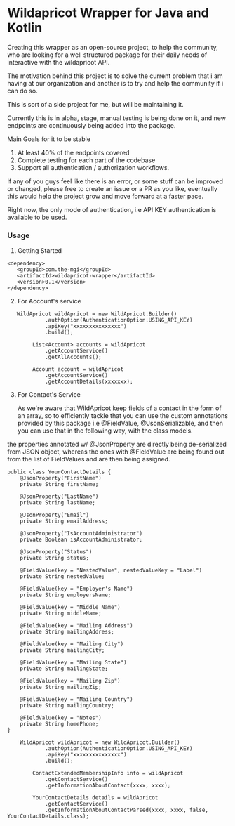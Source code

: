# Wildapricot Wrapper for Java and Kotlin

Creating this wrapper as an open-source project, to help the community, who are looking for a well structured package for their daily needs of interactive with the wildapricot API.

The motivation behind this project is to solve the current problem that i am having at our organization and another is to try and help the community if i can do so.

This is sort of a side project for me, but will be maintaining it.

Currently this is in alpha, stage, manual testing is being done on it, and new endpoints are continuously being added into the package.

Main Goals for it to be stable
1. At least 40% of the endpoints covered
2. Complete testing for each part of the codebase
3. Support all authentication / authorization workflows.

If any of you guys feel like there is an error, or some stuff can be improved or changed, please free to create an issue or a PR as you like, eventually this would help the project grow and move forward at a faster pace.

Right now, the only mode of authentication, i.e API KEY authentication is available to be used.

### Usage

1. Getting Started
```
<dependency>
   <groupId>com.the-mgi</groupId>
   <artifactId>wildapricot-wrapper</artifactId>
   <version>0.1</version>
</dependency>
```

2. For Account's service
```
   WildApricot wildApricot = new WildApricot.Builder()
            .authOption(AuthenticationOption.USING_API_KEY)
            .apiKey("xxxxxxxxxxxxxxx")
            .build();

        List<Account> accounts = wildApricot
            .getAccountService()
            .getAllAccounts();

        Account account = wildApricot
            .getAccountService()
            .getAccountDetails(xxxxxxx);
```

3. For Contact's Service
    <p>As we're aware that WildApricot keep fields of a contact in the form of an array, so to efficiently tackle that you can use the custom annotations provided by this package i.e @FieldValue, @JsonSerializable, and then you can use that in the following way, with the class models.</p>
the properties annotated w/ @JsonProperty are directly being de-serialized from JSON object, whereas the ones with @FieldValue are being found out from the list of FieldValues and are then being assigned.
```
public class YourContactDetails {
    @JsonProperty("FirstName")
    private String firstName;

    @JsonProperty("LastName")
    private String lastName;

    @JsonProperty("Email")
    private String emailAddress;

    @JsonProperty("IsAccountAdministrator")
    private Boolean isAccountAdministrator;

    @JsonProperty("Status")
    private String status;

    @FieldValue(key = "NestedValue", nestedValueKey = "Label")
    private String nestedValue;

    @FieldValue(key = "Employer's Name")
    private String employersName;

    @FieldValue(key = "Middle Name")
    private String middleName;

    @FieldValue(key = "Mailing Address")
    private String mailingAddress;

    @FieldValue(key = "Mailing City")
    private String mailingCity;

    @FieldValue(key = "Mailing State")
    private String mailingState;

    @FieldValue(key = "Mailing Zip")
    private String mailingZip;

    @FieldValue(key = "Mailing Country")
    private String mailingCountry;

    @FieldValue(key = "Notes")
    private String homePhone;
}
```
```
    WildApricot wildApricot = new WildApricot.Builder()
            .authOption(AuthenticationOption.USING_API_KEY)
            .apiKey("xxxxxxxxxxxxxxx")
            .build();

        ContactExtendedMembershipInfo info = wildApricot
            .getContactService()
            .getInformationAboutContact(xxxx, xxxx);

        YourContactDetails details = wildApricot
            .getContactService()
            .getInformationAboutContactParsed(xxxx, xxxx, false, YourContactDetails.class);
```